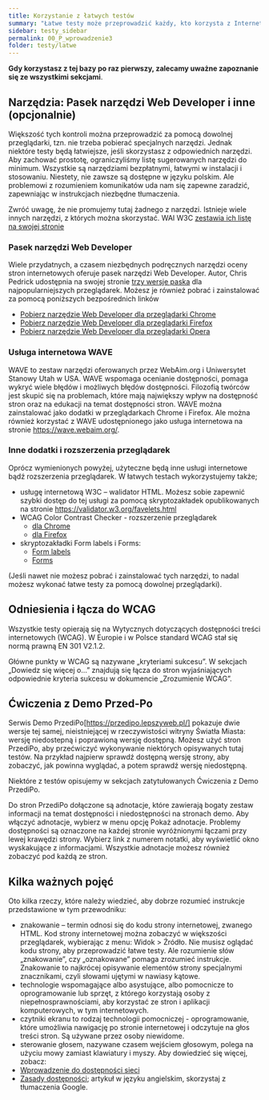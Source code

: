 ```yaml
---
title: Korzystanie z łatwych testów
summary: "Łatwe testy może przeprowadzić każdy, kto korzysta z Internetu. Nie potrzebujesz specjalnej wiedzy ani umiejętności. Niektóre testy wymagają obejrzenia strony bądź posłuchania dźwięku. Inne wymagają zastosowania prostych narzędzi. Ale ogólnie rzecz biorąc są to testy łatwe do przeprowadzenia." 
sidebar: testy_sidebar
permalink: 00_P_wprowadzenie3
folder: testy/latwe
---
```



 
**Gdy korzystasz z tej bazy po raz pierwszy, zalecamy uważne zapoznanie się ze  wszystkimi sekcjami**.

## Narzędzia: Pasek narzędzi Web Developer i inne (opcjonalnie) 
Większość tych kontroli można przeprowadzić za pomocą dowolnej przeglądarki, tzn. nie trzeba pobierać specjalnych narzędzi.
Jednak niektóre testy będą łatwiejsze, jeśli skorzystasz z odpowiednich narzędzi. Aby zachować prostotę, ograniczyliśmy listę sugerowanych narzędzi do minimum. Wszystkie są narzędziami bezpłatnymi, łatwymi w instalacji i stosowaniu. Niestety, nie zawsze są dostępne w języku polskim. Ale problemowi z rozumieniem komunikatów uda nam się zapewne zaradzić, zapewniając w instrukcjach niezbędne tłumaczenia.

Zwróć uwagę, że nie promujemy tutaj żadnego z narzędzi. Istnieje wiele innych narzędzi, z których można skorzystać. WAI W3C [zestawia ich listę na swojej stronie]( http://www.w3.org/WAI/eval/selectingtools)

### Pasek narzędzi Web Developer
Wiele przydatnych, a czasem niezbędnych podręcznych narzędzi oceny stron internetowych oferuje  pasek narzędzi Web Developer. Autor, Chris Pedrick udostępnia na swojej stronie [trzy wersje paska]( https://chrispederick.com/work/web-developer/) dla najpopularniejszych przeglądarek. Możesz je również pobrać i zainstalować za pomocą poniższych bezpośrednich linków  
-	[Pobierz narzędzie Web Developer dla przeglądarki Chrome](https://chrome.google.com/webstore/detail/web-developer/bfbameneiokkgbdmiekhjnmfkcnldhhm?hl=pl)
-	[Pobierz narzędzie Web Developer dla przeglądarki Firefox](https://addons.mozilla.org/pl/firefox/addon/web-developer/) 
-	[Pobierz narzędzie Web Developer dla przeglądarki Opera](https://addons.opera.com/pl/extensions/details/web-developer/)

### Usługa internetowa WAVE
WAVE to zestaw narzędzi oferowanych przez WebAim.org i Uniwersytet Stanowy Utah w USA. WAVE wspomaga ocenianie dostępności, pomaga wykryć wiele błędów i możliwych błędów dostępności. Filozofią twórców jest skupić się na problemach, które mają największy wpływ na dostępność stron oraz na edukacji na temat dostępności stron. 
WAVE można zainstalować jako dodatki w przeglądarkach Chrome i Firefox. Ale można również korzystać z WAVE udostępnionego jako usługa internetowa na stronie https://wave.webaim.org/.

### Inne dodatki i rozszerzenia przeglądarek
Oprócz wymienionych powyżej, użyteczne będą inne usługi internetowe bądź rozszerzenia przeglądarek. W łatwych testach wykorzystujemy także;
- usługę internetową W3C – walidator HTML. Możesz sobie zapewnić szybki dostęp do tej usługi za pomocą skryptozakładek opublikowanych na stronie https://validator.w3.org/favelets.html
- WCAG Color Contrast Checker - rozszerzenie przeglądarek
  - [dla Chrome](https://chrome.google.com/webstore/detail/wcag-color-contrast-check/plnahcmalebffmaghcpcmpaciebdhgdf)
  - [dla Firefox](https://addons.mozilla.org/pl/firefox/addon/wcag-contrast-checker/)
- skryptozakładki Form labels i Forms:
  - [Form labels](https://jimthatcher.com/favelets/) 
  - [Forms]( http://pauljadam.com/bookmarklets/index.html)  

(Jeśli nawet nie możesz pobrać i zainstalować tych narzędzi, to nadal możesz wykonać łatwe testy za pomocą dowolnej przeglądarki).

## Odniesienia i łącza do WCAG 
Wszystkie testy opierają się na Wytycznych dotyczących dostępności treści internetowych (WCAG). W Europie i w Polsce standard WCAG stał się normą prawną EN 301 V2.1.2.

Główne punkty w WCAG są nazywane „kryteriami sukcesu”. W sekcjach „Dowiedz się więcej o...” znajdują się łącza do stron wyjaśniających odpowiednie kryteria sukcesu w dokumencie „Zrozumienie WCAG”.

## Ćwiczenia z Demo Przed-Po  
Serwis Demo PrzediPo[https://przedipo.lepszyweb.pl/] pokazuje dwie wersje tej samej, nieistniejącej w rzeczywistości witryny Światła Miasta: wersję niedostepną i poprawioną wersję dostępną. Możesz użyć stron PrzediPo, aby przećwiczyć wykonywanie niektórych opisywanych tutaj testów. Na przykład najpierw sprawdź dostępną wersję strony, aby zobaczyć, jak powinna wyglądać, a potem sprawdź wersję niedostępną.

Niektóre z testów opisujemy w sekcjach zatytułowanych Ćwiczenia z Demo PrzediPo.

Do stron PrzediPo dołączone są adnotacje, które zawierają bogaty zestaw informacji na temat dostępności i niedostępności na stronach demo. Aby włączyć adnotacje, wybierz w menu opcję Pokaż adnotacje. Problemy dostępności są oznaczone na każdej stronie wyróżnionymi łączami przy lewej krawędzi strony. Wybierz link z numerem notatki, aby wyświetlić okno wyskakujące z informacjami. Wszystkie adnotacje możesz również zobaczyć pod każdą ze stron.  
    
## Kilka ważnych pojęć

Oto kilka rzeczy, które należy wiedzieć, aby dobrze rozumieć instrukcje przedstawione w tym przewodniku:
-	znakowanie – termin odnosi się do kodu strony internetowej, zwanego HTML. Kod strony internetowej można zobaczyć w większości przeglądarek, wybierając z menu: Widok > Źródło. Nie musisz oglądać kodu strony, aby przeprowadzić łatwe testy. Ale rozumienie słów „znakowanie”, czy „oznakowane” pomaga zrozumieć instrukcje. Znakowanie to najkrócej opisywanie elementów strony specjalnymi znacznikami, czyli słowami ujętymi w nawiasy kątowe.  
-	technologie wspomagające albo asystujące, albo pomocnicze to oprogramowanie lub sprzęt, z którego korzystają osoby z niepełnosprawnościami, aby korzystać ze stron i aplikacji komputerowych, w tym internetowych.
-	czytniki ekranu to rodzaj technologii pomocniczej - oprogramowanie, które umożliwia nawigację po stronie internetowej i odczytuje na głos treści stron. Są używane przez osoby niewidome.
-	sterowanie głosem, nazywane czasem wejściem głosowym, polega na użyciu mowy zamiast klawiatury i myszy.
Aby dowiedzieć się więcej, zobacz:
-	[Wprowadzenie do dostępności sieci](http://dostepny.joomla.pl/dostepnosc/internet-dla-wszystkich/50-wprowadzenie-do-dostepnosci-sieci)
-	[Zasady dostępności](https://www.w3.org/WAI/fundamentals/accessibility-principles/); artykuł w języku angielskim, skorzystaj z tłumaczenia Google.

